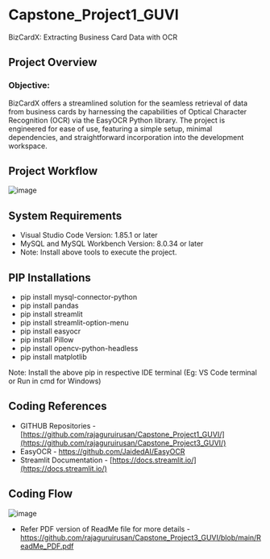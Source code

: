 # Capstone_Project1_GUVI
BizCardX: Extracting Business Card Data with OCR
## **Project Overview**
###  Objective:
BizCardX offers a streamlined solution for the seamless retrieval of data from business cards by harnessing the capabilities of Optical Character Recognition (OCR) via the EasyOCR Python library. The project is engineered for ease of use, featuring a simple setup, minimal dependencies, and straightforward incorporation into the development workspace.

## **Project Workflow**
![image](https://github.com/rajaguruirusan/Capstone_Project3_GUVI/assets/149872752/483ae570-fd04-4f0a-beb4-0a919b406952)


## **System Requirements**
* Visual Studio Code Version: 1.85.1 or later
* MySQL and MySQL Workbench Version: 8.0.34 or later
* Note: Install above tools to execute the project.

## **PIP Installations**
* pip install mysql-connector-python
* pip install pandas
* pip install streamlit
* pip install streamlit-option-menu
* pip install easyocr
* pip install Pillow
* pip install opencv-python-headless
* pip install matplotlib

Note: Install the above pip in respective IDE terminal (Eg: VS Code terminal or Run in cmd for Windows)

## **Coding References**
* GITHUB Repositories - [https://github.com/rajaguruirusan/Capstone_Project1_GUVI/](https://github.com/rajaguruirusan/Capstone_Project3_GUVI/)
* EasyOCR - https://github.com/JaidedAI/EasyOCR
* Streamlit Documentation - [https://docs.streamlit.io/](https://docs.streamlit.io/)

## **Coding Flow**
![image](https://github.com/rajaguruirusan/Capstone_Project3_GUVI/assets/149872752/d989a0d2-8ecc-4886-8c85-4320e5bca570)

* Refer PDF version of ReadMe file for more details - https://github.com/rajaguruirusan/Capstone_Project3_GUVI/blob/main/ReadMe_PDF.pdf

